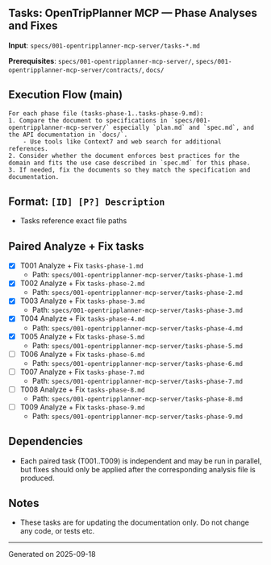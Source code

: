 ## Tasks: OpenTripPlanner MCP — Phase Analyses and Fixes

**Input**: `specs/001-opentripplanner-mcp-server/tasks-*.md`

**Prerequisites**: `specs/001-opentripplanner-mcp-server/`, `specs/001-opentripplanner-mcp-server/contracts/`, `docs/`

## Execution Flow (main)

```text
For each phase file (tasks-phase-1..tasks-phase-9.md):
1. Compare the document to specifications in `specs/001-opentripplanner-mcp-server/` especially `plan.md` and `spec.md`, and the API documentation in `docs/`.
    - Use tools like Context7 and web search for additional references.
2. Consider whether the document enforces best practices for the domain and fits the use case described in `spec.md` for this phase.
3. If needed, fix the documents so they match the specification and documentation.
```

## Format: `[ID] [P?] Description`

- Tasks reference exact file paths

## Paired Analyze + Fix tasks

- [X] T001 Analyze + Fix `tasks-phase-1.md`
  - Path: `specs/001-opentripplanner-mcp-server/tasks-phase-1.md`
- [X] T002 Analyze + Fix `tasks-phase-2.md`
  - Path: `specs/001-opentripplanner-mcp-server/tasks-phase-2.md`
- [x] T003 Analyze + Fix `tasks-phase-3.md`
  - Path: `specs/001-opentripplanner-mcp-server/tasks-phase-3.md`
- [x] T004 Analyze + Fix `tasks-phase-4.md`
  - Path: `specs/001-opentripplanner-mcp-server/tasks-phase-4.md`
- [x] T005 Analyze + Fix `tasks-phase-5.md`
  - Path: `specs/001-opentripplanner-mcp-server/tasks-phase-5.md`
- [ ] T006 Analyze + Fix `tasks-phase-6.md`
  - Path: `specs/001-opentripplanner-mcp-server/tasks-phase-6.md`
- [ ] T007 Analyze + Fix `tasks-phase-7.md`
  - Path: `specs/001-opentripplanner-mcp-server/tasks-phase-7.md`
- [ ] T008 Analyze + Fix `tasks-phase-8.md`
  - Path: `specs/001-opentripplanner-mcp-server/tasks-phase-8.md`
- [ ] T009 Analyze + Fix `tasks-phase-9.md`
  - Path: `specs/001-opentripplanner-mcp-server/tasks-phase-9.md`

## Dependencies

- Each paired task (T001..T009) is independent and may be run in parallel, but fixes should only be applied after the corresponding analysis file is produced.

## Notes

- These tasks are for updating the documentation only. Do not change any code, or tests etc.

---

Generated on 2025-09-18
